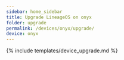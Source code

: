 ```yaml
---
sidebar: home_sidebar
title: Upgrade LineageOS on onyx
folder: upgrade
permalink: /devices/onyx/upgrade/
device: onyx
---
```

{% include templates/device_upgrade.md %}
